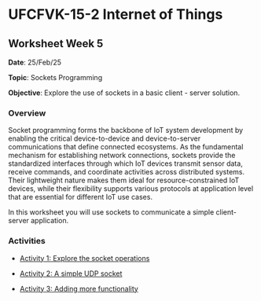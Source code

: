 # UFCFVK-15-2 Internet of Things 

## Worksheet Week 5

**Date**: 25/Feb/25
 
**Topic**: Sockets Programming

**Objective**: Explore the use of sockets in a basic client - server solution.

### Overview

Socket programming forms the backbone of IoT system development by enabling the critical device-to-device and device-to-server communications that define connected ecosystems. As the fundamental mechanism for establishing network connections, sockets provide the standardized interfaces through which IoT devices transmit sensor data, receive commands, and coordinate activities across distributed systems. Their lightweight nature makes them ideal for resource-constrained IoT devices, while their flexibility supports various protocols at application level that are essential for different IoT use cases.

In this worksheet you will use sockets to communicate a simple client-server application. 


### Activities

* [Activity 1: Explore the socket operations](activity-1.md)
  
* [Activity 2: A simple UDP socket](activity-2.md)

* [Activity 3: Adding more functionality](activity-3.md)